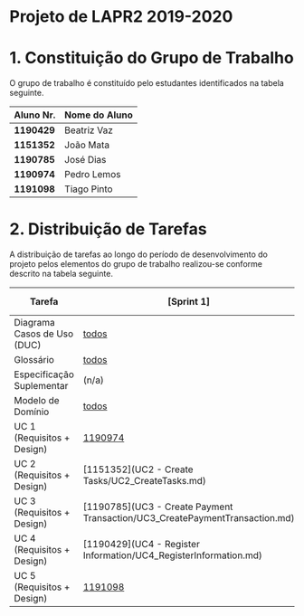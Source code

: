 # Projeto de LAPR2 2019-2020


# 1. Constituição do Grupo de Trabalho ###

O grupo de trabalho é constituído pelo estudantes identificados na tabela seguinte.

| Aluno Nr.	   | Nome do Aluno			    |
|--------------|------------------------------|
| **1190429**  | Beatriz Vaz             |
| **1151352**  | João Mata            |
| **1190785**  | José Dias            |
| **1190974**  | Pedro Lemos           |
| **1191098**  | Tiago Pinto             |



# 2. Distribuição de Tarefas ###

A distribuição de tarefas ao longo do período de desenvolvimento do projeto pelos elementos do grupo de trabalho realizou-se conforme descrito na tabela seguinte.



| Tarefa                      | [Sprint 1] | [Sprint 2] | [Sprint 3] |
|-----------------------------|------------|------------|------------|
| Diagrama Casos de Uso (DUC) |  [todos](docs/DUC.md)   |   [todos](docs/DUC.md)  |   [todos](docs/DUC.md)  |
| Glossário  |  [todos](Iteracao1/Glossario.md)   |   [todos](Iteracao2/Glossario.md)  |   [todos](Iteracao3/Glossario.md)  |
| Especificação Suplementar   |   (n/a)    |   [todos](Iteracao2/FURPS.md)  |   [todos](Iteracao3/FURPS.md)  |
| Modelo de Domínio           |  [todos](docs/MD.md)   |   [todos](docs/MD.md)  |   [todos](docs/MD.md)  |
| UC 1 (Requisitos + Design)  |  [1190974](UC1%20-%20Create%20Freelancer/UC1%20-%20Create%20Freelancer.md)   |  |            |
| UC 2 (Requisitos + Design)  |  [1151352](UC2 - Create Tasks/UC2_CreateTasks.md)   |            |            |
| UC 3 (Requisitos + Design)  |  [1190785](UC3 - Create Payment Transaction/UC3_CreatePaymentTransaction.md)   |           |            |
| UC 4 (Requisitos + Design)  |  [1190429](UC4 - Register Information/UC4_RegisterInformation.md)   |         |            |
| UC 5 (Requisitos + Design)  |  [1191098](UC5%20-%20Pay%20Automatically/UC5_PayAutomatically.md)   |            |            |
